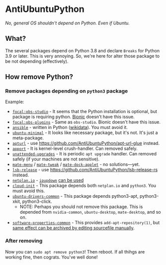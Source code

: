 # AntiUbuntuPython
*No, general OS shouldn't depend on Python. Even if Ubuntu.*

## What?
The several packages depend on Python 3.8 and declare `Breaks` for Python 3.9 or later. This is very annoying.
So, we're here for alter those package to be not depending (effectively).

## How remove Python?
### Remove packages depending on `python3` package
Example:
* [`focal:obs-studio`](https://packages.ubuntu.com/focal/obs-studio) - It seems that the Python installation is optional, but package is requiring python. [Bionic](https://packages.ubuntu.com/bionic/obs-studio) doesn't have this issue.
* [`focal:obs-plugins`](https://packages.ubuntu.com/focal/obs-plugins) - Same as `obs-studio`. Bionic doesn't have this issue.
* [`ansible`](https://packages.ubuntu.com/focal/ansible) - written in Python ([wikidata](https://www.wikidata.org/wiki/Q2852503)). You must avoid it.
* [`ubuntu-minimal`](https://packages.ubuntu.com/focal/ubuntu-minimal) - It looks like necessary package, but it's not. It's just a meta-package.
* [`apturl`](https://packages.ubuntu.com/focal/apt-url) - use https://github.com/AntiUbuntuPython/apt-url-glue instead.
* [`apport`](https://packages.ubuntu.com/focal/apport) - It is kernel-level crush-handler. Can removed safely.
* [`unattended-upgrades`](https://packages.ubuntu.com/focal/unattended-upgrades) - It is periodic `apt upgrade` handler. Can removed safely (if your machines are not sensitive).
* [`mate-menu`](https://packages.ubuntu.com/focal/mate-menu) / [`mate-tweak`](https://packages.ubuntu.com/focal/mate-tweak) / [`mate-dock-applet`](https://packages.ubuntu.com/focal/mate-dock-applet) - no solutions―yet.
* [`lsb-release`](https://packages.ubuntu.com/focal/lsb-release) - use https://github.com/AntiUbuntuPython/lsb-release-rs instead.
* [`netplan.io`](https://packages.ubuntu.com/focal/netplan.io) - [`ipupdown`](https://packages.ubuntu.com/focal/ifupdown) [can be used](https://askubuntu.com/a/1402387/1187317)
* [`cloud-init`](https://packages.ubuntu.com/focal/cloud-init) - This package depends both `netplan.io` and `python3`. You must avoid this.
* [`ubuntu-drivers-common`](https://packages.ubuntu.com/focal/cloud-init) - This package depends python3-apt, python3-xkit, python3-click.
  * NOTE: Perhaps you should not remove this package. This is depended from `nvidia-common`, `ubuntu-desktop`, `mate-desktop`, and so on.
* [`software-properties-common`](https://packages.ubuntu.com/focal/cloud-init) - This provides `add-apt-repository(1)`, but [same effect can be archived by editing sourcefile manually](https://unix.stackexchange.com/a/22696/471115).

### After removing
Now you can `sudo apt remove python3`! Then reboot. If all thihgs are working fine, then cograts. You've well done!
